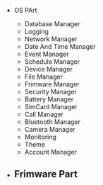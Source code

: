 * OS PArt
    - Database Manager
    - Logging
    - Network Manager
    - Date And Time Manager
    - Event Manager
    - Schedule Manager
    - Device Manager
    - File Manager
    - Frimware Manager
    - Security Manager
    - Battery Manager
    - SimCard Manager
    - Call Manager
    - Bluetooth Manager
    - Camera Manager
    - Monitoring
    - Theme
    - Account Manager

* Frimware Part
    - 

